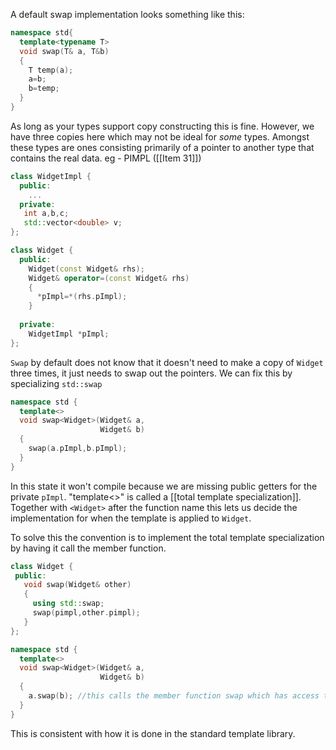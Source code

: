 A default swap implementation looks something like this: 

```c++
namespace std{
  template<typename T>
  void swap(T& a, T&b)
  {
    T temp(a);
    a=b;
    b=temp;
  }
}
```

As long as your types support copy constructing this is fine. However, we have three copies here which may not be ideal for _some_ types. Amongst these types are ones consisting primarily of a pointer to another type that contains the real data. eg - PIMPL ([[Item 31]]) 

```c++
class WidgetImpl {
  public:
    ...
  private:
   int a,b,c;
   std::vector<double> v;
};
```

```c++
class Widget {
  public:
    Widget(const Widget& rhs);
    Widget& operator=(const Widget& rhs)
    {
      *pImpl=*(rhs.pImpl);
    }
    
  private:
    WidgetImpl *pImpl;
}; 
```

`Swap` by default does not know that it doesn't need to make a copy of `Widget` three times, it just needs to swap out the pointers. We can fix this by specializing `std::swap`

```c++
namespace std {
  template<>
  void swap<Widget>(Widget& a, 
                    Widget& b)
  {
    swap(a.pImpl,b.pImpl);
  }
}
```

In this state it won't compile because we are missing public getters for the private `pImpl`.  "template<>" is called a [[total template specialization]]. Together with `<Widget>` after the function name this lets us decide the implementation for when the template is applied to `Widget`. 

To solve this the convention is to implement the total template specialization by having it call the member function. 

```c++
class Widget {
 public:
   void swap(Widget& other)
   {
     using std::swap;
     swap(pimpl,other.pimpl); 
   }
};

namespace std {
  template<>
  void swap<Widget>(Widget& a,
                    Widget& b)
  {
    a.swap(b); //this calls the member function swap which has access to private pimpl
  }
}
```

This is consistent with how it is done in the standard template library. 
